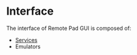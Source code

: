 # Interface

The interface of Remote Pad GUI is composed of:

* [Services](services.md)
* Emulators
